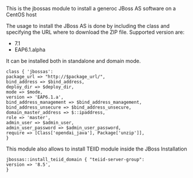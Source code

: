 This is the jbossas module to install a generoc JBoss AS software on a CentOS host

The usage to install the JBoss AS is done by including the class and specifying the URL where to download the ZIP file.
Supported version are:
* 7.1
* EAP6.1.alpha

It can be installed both in standalone and domain mode.

```
class { 'jbossas':
package_url => "http://$package_url/",
bind_address => $bind_address,
deploy_dir => $deploy_dir,
mode => $mode,
version => 'EAP6.1.a',
bind_address_management => $bind_address_management,
bind_address_unsecure => $bind_address_unsecure,
domain_master_address => $::ipaddress,
role => 'master',
admin_user => $admin_user,
admin_user_password => $admin_user_password,
require => [Class['opendai_java'], Package['unzip']],
}
```

This module also allows to install TEIID module inside the JBoss Installation
```
jbossas::install_teiid_domain { "teiid-server-group":
version => '8.5',
}
```
